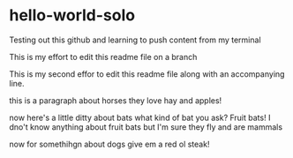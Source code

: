 # hello-world-solo
Testing out this github and learning to push content from my terminal

This is my effort to edit this readme file on a branch

This is my second effor to edit this readme file
along with an accompanying line. 

this is a paragraph about horses
they love hay and apples!

now here's a little ditty about bats 
what kind of bat you ask? 
Fruit bats!
I dno't know anything about fruit bats but I'm sure they fly and are mammals

now for somethihgn about dogs
give em a red ol steak!
